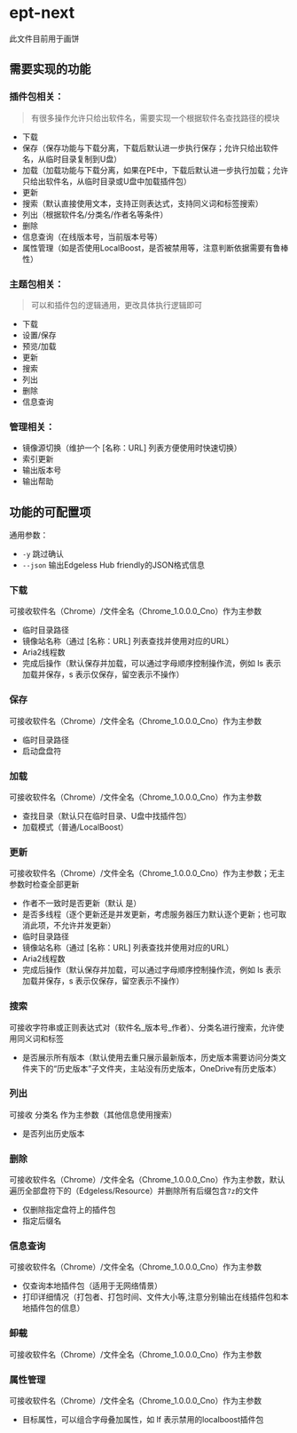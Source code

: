 # ept-next
此文件目前用于画饼

## 需要实现的功能
### 插件包相关：
> 有很多操作允许只给出软件名，需要实现一个根据软件名查找路径的模块
* 下载
* 保存（保存功能与下载分离，下载后默认进一步执行保存；允许只给出软件名，从临时目录复制到U盘）
* 加载（加载功能与下载分离，如果在PE中，下载后默认进一步执行加载；允许只给出软件名，从临时目录或U盘中加载插件包）
* 更新
* 搜索（默认直接使用文本，支持正则表达式，支持同义词和标签搜索）
* 列出（根据软件名/分类名/作者名等条件）
* 删除
* 信息查询（在线版本号，当前版本号等）
* 属性管理（如是否使用LocalBoost，是否被禁用等，注意判断依据需要有鲁棒性）

### 主题包相关：

> 可以和插件包的逻辑通用，更改具体执行逻辑即可
* 下载
* 设置/保存
* 预览/加载
* 更新
* 搜索
* 列出
* 删除
* 信息查询

### 管理相关：
* 镜像源切换（维护一个 [名称：URL] 列表方便使用时快速切换）
* 索引更新
* 输出版本号
* 输出帮助

## 功能的可配置项
通用参数：

* `-y` 跳过确认
* `--json` 输出Edgeless Hub friendly的JSON格式信息
### 下载
可接收软件名（Chrome）/文件全名（Chrome_1.0.0.0_Cno）作为主参数
* 临时目录路径
* 镜像站名称（通过 [名称：URL] 列表查找并使用对应的URL）
* Aria2线程数
* 完成后操作（默认保存并加载，可以通过字母顺序控制操作流，例如 ls 表示加载并保存，s 表示仅保存，留空表示不操作）

### 保存
可接收软件名（Chrome）/文件全名（Chrome_1.0.0.0_Cno）作为主参数
* 临时目录路径
* 启动盘盘符

### 加载
可接收软件名（Chrome）/文件全名（Chrome_1.0.0.0_Cno）作为主参数
* 查找目录（默认只在临时目录、U盘中找插件包）
* 加载模式（普通/LocalBoost）

### 更新
可接收软件名（Chrome）/文件全名（Chrome_1.0.0.0_Cno）作为主参数；无主参数时检查全部更新
* 作者不一致时是否更新（默认 是）
* 是否多线程（逐个更新还是并发更新，考虑服务器压力默认逐个更新；也可取消此项，不允许并发更新）
* 临时目录路径
* 镜像站名称（通过 [名称：URL] 列表查找并使用对应的URL）
* Aria2线程数
* 完成后操作（默认保存并加载，可以通过字母顺序控制操作流，例如 ls 表示加载并保存，s 表示仅保存，留空表示不操作）

### 搜索
可接收字符串或正则表达式对（软件名_版本号_作者）、分类名进行搜索，允许使用同义词和标签
* 是否展示所有版本（默认使用去重只展示最新版本，历史版本需要访问分类文件夹下的“历史版本”子文件夹，主站没有历史版本，OneDrive有历史版本）

### 列出
可接收 分类名 作为主参数（其他信息使用搜索）
* 是否列出历史版本

### 删除
可接收软件名（Chrome）/文件全名（Chrome_1.0.0.0_Cno）作为主参数，默认遍历全部盘符下的（Edgeless/Resource）并删除所有后缀包含`7z`的文件
* 仅删除指定盘符上的插件包
* 指定后缀名

### 信息查询
可接收软件名（Chrome）/文件全名（Chrome_1.0.0.0_Cno）作为主参数
* 仅查询本地插件包（适用于无网络情景）
* 打印详细情况（打包者、打包时间、文件大小等,注意分别输出在线插件包和本地插件包的信息）

### ~~卸载~~
可接收软件名（Chrome）/文件全名（Chrome_1.0.0.0_Cno）作为主参数

### 属性管理
可接收软件名（Chrome）/文件全名（Chrome_1.0.0.0_Cno）作为主参数
* 目标属性，可以组合字母叠加属性，如 lf 表示禁用的localboost插件包
